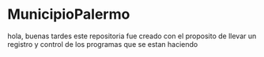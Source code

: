 # MunicipioPalermo
hola, buenas tardes
este repositoria fue creado con el proposito de llevar un registro y control de los programas que se estan haciendo
